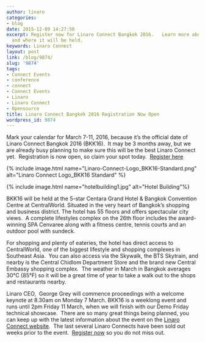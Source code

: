 ```yaml
---
author: linaro
categories:
- blog
date: 2015-12-09 14:27:50
excerpt: Register now for Linaro Connect Bangkok 2016.   Learn more about the event
  and where it will be held.
keywords: Linaro Connect
layout: post
link: /blog/9874/
slug: '9874'
tags:
- Connect Events
- conference
- connect
- Connect Events
- Linaro
- Linaro Connect
- Opensource
title: Linaro Connect Bangkok 2016 Registration Now Open
wordpress_id: 9874
---
```


Mark your calendar for March 7-11, 2016, because it’s the official date of Linaro Connect Bangkok 2016 (BKK16).  It may be 3 months away, but we are already busy planning to make sure this will be the best Linaro Connect yet.  Registration is now open, so claim your spot today.  [Register here](https://connect.linaro.org/bkk16/)

{% include image.html name="Linaro-Connect-Logo_BKK16-Standard.png" alt="Linaro Connect Logo_BKK16 Standard" %}

{% include image.html name="hotelbuilding1.jpg" alt="Hotel Building"%}

BKK16 will be held at the 5-star Centara Grand Hotel & Bangkok Convention Centre at CentralWorld. Situated in the very heart of Bangkok’s shopping and business district. The hotel has 55 floors and offers spectacular city views.  A complete lifestyles complex on the 26th floor includes the award-winning SPA Cenvaree along with a fitness centre, tennis courts and an outdoor pool with sundeck.

For shopping and plenty of eateries, the hotel has direct access to CentralWorld, one of the biggest lifestyle and shopping complexes in Southeast Asia.  You can also access via the Skywalk, the BTS Skytrain, and nearby is the Central Chidlom Department Store and the brand new Central Embassy shopping complex.  The weather in March in Bangkok averages 30°C (85°F) so it will be a great time of year to take a walk out to the shops and restaurants nearby.

Linaro CEO,  George Grey will commence proceedings with a welcome keynote at 8.30am on Monday 7 March. BKK16 is a weeklong event and runs until 2pm Friday 11 March, when we will finish with our Demo Friday technical showcase.  There are so many great things being planned, you can keep up with the latest information about the event on the [Linaro Connect website](https://connect.linaro.org/bkk16/).  The last several Linaro Connects have been sold out weeks prior to the event.  [Register now](https://connect.linaro.org/bkk16/) so you do not miss out.